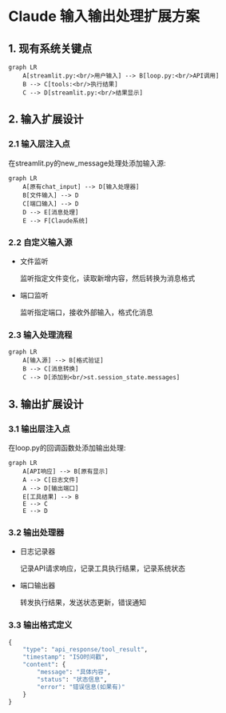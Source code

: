 # Claude 输入输出处理扩展方案

## 1. 现有系统关键点
```mermaid
graph LR
    A[streamlit.py:<br/>用户输入] --> B[loop.py:<br/>API调用]
    B --> C[tools:<br/>执行结果]
    C --> D[streamlit.py:<br/>结果显示]
```

## 2. 输入扩展设计

### 2.1 输入层注入点
在streamlit.py的new_message处理处添加输入源:
```mermaid
graph LR
    A[原有chat_input] --> D[输入处理器]
    B[文件输入] --> D
    C[端口输入] --> D
    D --> E[消息处理]
    E --> F[Claude系统]
```

### 2.2 自定义输入源
- 文件监听
  
  监听指定文件变化，读取新增内容，然后转换为消息格式
  
- 端口监听
  
  监听指定端口，接收外部输入，格式化消息

### 2.3 输入处理流程
```mermaid
graph LR
    A[输入源] --> B[格式验证]
    B --> C[消息转换]
    C --> D[添加到<br/>st.session_state.messages]
```

## 3. 输出扩展设计

### 3.1 输出层注入点
在loop.py的回调函数处添加输出处理:
```mermaid
graph LR
    A[API响应] --> B[原有显示]
    A --> C[日志文件]
    A --> D[输出端口]
    E[工具结果] --> B
    E --> C
    E --> D
```

### 3.2 输出处理器
- 日志记录器
  
  记录API请求响应，记录工具执行结果，记录系统状态
- 端口输出器
  
  转发执行结果，发送状态更新，错误通知

### 3.3 输出格式定义
```python
{
    "type": "api_response/tool_result",
    "timestamp": "ISO时间戳",
    "content": {
        "message": "具体内容",
        "status": "状态信息",
        "error": "错误信息(如果有)"
    }
}
```
